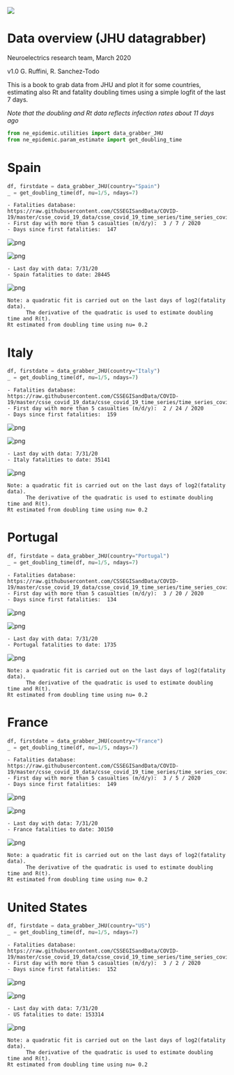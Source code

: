 ![](./images/logo.png)
# Data overview (JHU datagrabber)
Neuroelectrics research team, March 2020

v1.0 G. Ruffini, R. Sanchez-Todo

This is a book to grab data from JHU and plot it for some countries, estimating also Rt and fatality doubling times using a simple logfit of the last 7 days.

*Note that the doubling and Rt data reflects infection rates about 11 days ago*


```python
from ne_epidemic.utilities import data_grabber_JHU
from ne_epidemic.param_estimate import get_doubling_time
```

# Spain


```python
df, firstdate = data_grabber_JHU(country="Spain")
_ = get_doubling_time(df, nu=1/5, ndays=7)
```

    - Fatalities database:  https://raw.githubusercontent.com/CSSEGISandData/COVID-19/master/csse_covid_19_data/csse_covid_19_time_series/time_series_covid19_deaths_global.csv
    - First day with more than 5 casualties (m/d/y):  3 / 7 / 2020
    - Days since first fatalities:  147



![png](00%20-%20Data_Overview_files/00%20-%20Data_Overview_3_1.png)



![png](00%20-%20Data_Overview_files/00%20-%20Data_Overview_3_2.png)


    - Last day with data: 7/31/20
    - Spain fatalities to date: 28445
     



![png](00%20-%20Data_Overview_files/00%20-%20Data_Overview_3_4.png)


    Note: a quadratic fit is carried out on the last days of log2(fatality data).
          The derivative of the quadratic is used to estimate doubling time and R(t).
    Rt estimated from doubling time using nu= 0.2


# Italy


```python
df, firstdate = data_grabber_JHU(country="Italy")
_ = get_doubling_time(df, nu=1/5, ndays=7)
```

    - Fatalities database:  https://raw.githubusercontent.com/CSSEGISandData/COVID-19/master/csse_covid_19_data/csse_covid_19_time_series/time_series_covid19_deaths_global.csv
    - First day with more than 5 casualties (m/d/y):  2 / 24 / 2020
    - Days since first fatalities:  159



![png](00%20-%20Data_Overview_files/00%20-%20Data_Overview_5_1.png)



![png](00%20-%20Data_Overview_files/00%20-%20Data_Overview_5_2.png)


    - Last day with data: 7/31/20
    - Italy fatalities to date: 35141
     



![png](00%20-%20Data_Overview_files/00%20-%20Data_Overview_5_4.png)


    Note: a quadratic fit is carried out on the last days of log2(fatality data).
          The derivative of the quadratic is used to estimate doubling time and R(t).
    Rt estimated from doubling time using nu= 0.2


# Portugal


```python
df, firstdate = data_grabber_JHU(country="Portugal")
_ = get_doubling_time(df, nu=1/5, ndays=7)
```

    - Fatalities database:  https://raw.githubusercontent.com/CSSEGISandData/COVID-19/master/csse_covid_19_data/csse_covid_19_time_series/time_series_covid19_deaths_global.csv
    - First day with more than 5 casualties (m/d/y):  3 / 20 / 2020
    - Days since first fatalities:  134



![png](00%20-%20Data_Overview_files/00%20-%20Data_Overview_7_1.png)



![png](00%20-%20Data_Overview_files/00%20-%20Data_Overview_7_2.png)


    - Last day with data: 7/31/20
    - Portugal fatalities to date: 1735
     



![png](00%20-%20Data_Overview_files/00%20-%20Data_Overview_7_4.png)


    Note: a quadratic fit is carried out on the last days of log2(fatality data).
          The derivative of the quadratic is used to estimate doubling time and R(t).
    Rt estimated from doubling time using nu= 0.2


# France


```python
df, firstdate = data_grabber_JHU(country="France")
_ = get_doubling_time(df, nu=1/5, ndays=7)
```

    - Fatalities database:  https://raw.githubusercontent.com/CSSEGISandData/COVID-19/master/csse_covid_19_data/csse_covid_19_time_series/time_series_covid19_deaths_global.csv
    - First day with more than 5 casualties (m/d/y):  3 / 5 / 2020
    - Days since first fatalities:  149



![png](00%20-%20Data_Overview_files/00%20-%20Data_Overview_9_1.png)



![png](00%20-%20Data_Overview_files/00%20-%20Data_Overview_9_2.png)


    - Last day with data: 7/31/20
    - France fatalities to date: 30150
     



![png](00%20-%20Data_Overview_files/00%20-%20Data_Overview_9_4.png)


    Note: a quadratic fit is carried out on the last days of log2(fatality data).
          The derivative of the quadratic is used to estimate doubling time and R(t).
    Rt estimated from doubling time using nu= 0.2


# United States


```python
df, firstdate = data_grabber_JHU(country="US")
_ = get_doubling_time(df, nu=1/5, ndays=7)
```

    - Fatalities database:  https://raw.githubusercontent.com/CSSEGISandData/COVID-19/master/csse_covid_19_data/csse_covid_19_time_series/time_series_covid19_deaths_global.csv
    - First day with more than 5 casualties (m/d/y):  3 / 2 / 2020
    - Days since first fatalities:  152



![png](00%20-%20Data_Overview_files/00%20-%20Data_Overview_11_1.png)



![png](00%20-%20Data_Overview_files/00%20-%20Data_Overview_11_2.png)


    - Last day with data: 7/31/20
    - US fatalities to date: 153314
     



![png](00%20-%20Data_Overview_files/00%20-%20Data_Overview_11_4.png)


    Note: a quadratic fit is carried out on the last days of log2(fatality data).
          The derivative of the quadratic is used to estimate doubling time and R(t).
    Rt estimated from doubling time using nu= 0.2

